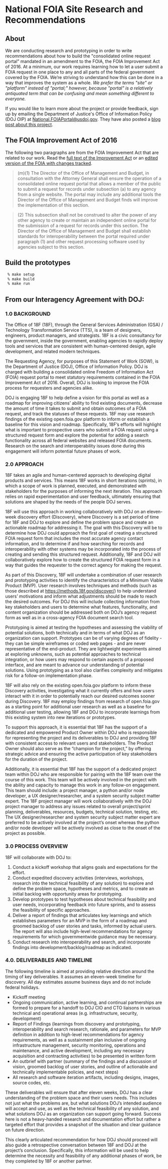 # National FOIA Site Research and Recommendations

## About

We are conducting research and prototyping in order to write recommendations about how to build the "consolidated online request portal” mandated in an amendment to the FOIA, the FOIA Improvement Act of 2016. At a minimum, our work requires learning how to let a user submit a FOIA request in one place to any and all parts of the federal government covered by the FOIA. We’re striving to understand how this can be done in a way that improves the system as a whole. _We prefer the terms "site" or "platform" instead of "portal;" however, because "portal" is a relatively antiquated term that can be confusing and mean something different to everyone._

If you would like to learn more about the project or provide feedback, sign up by emailing the Department of Justice's Office of Information Policy (DOJ OIP) at [National.FOIAPortal@usdoj.gov](mailto:National.FOIAPortal@usdoj.gov). They have also posted a [blog post about this project](https://www.justice.gov/oip/blog/oip-seeks-your-participation-development-national-foia-portal).

## The FOIA Improvement Act of 2016

The following two paragraphs are from the FOIA Improvement Act that are related to our work. Read the [full text of the Improvement Act](https://www.congress.gov/114/bills/s337/BILLS-114s337enr.xml) or an [edited version of the FOIA with changes tracked](https://www.justice.gov/oip/freedom-information-act-5-usc-552).

> (m)(1) The Director of the Office of Management and Budget, in consultation with the Attorney General shall ensure the operation of a consolidated online request portal that allows a member of the public to submit a request for records under subsection (a) to any agency from a single website. The portal may include any additional tools the Director of the Office of Management and Budget finds will improve the implementation of this section.

> (2) This subsection shall not be construed to alter the power of any other agency to create or maintain an independent online portal for the submission of a request for records under this section. The Director of the Office of Management and Budget shall establish standards for interoperability between the portal required under paragraph (1) and other request processing software used by agencies subject to this section.

## Build the prototypes

```bash
 % make setup
 % make build
 % make run
```

## From our Interagency Agreement with DOJ:

### 1.0		BACKGROUND

The Office of 18F (18F), through the General Services Administration (GSA) / Technology Transformation Service (TTS), is a team of designers, engineers, product managers, and strategists. 18F is a civic consultancy for the government, inside the government, enabling agencies to rapidly deploy tools and services that are consistent with human-centered design, agile development, and related modern techniques.

The Requesting Agency, for purposes of this Statement of Work (SOW), is the Department of Justice (DOJ), Office of Information Policy. DOJ is charged with building a consolidated online Freedom of Information Act (FOIA) request portal to meet statutory requirements contained in the FOIA Improvement Act of 2016. Overall, DOJ is looking to improve the FOIA process for requesters and agencies alike. 

DOJ is engaging 18F to help define a vision for this portal as well as a roadmap for improving citizens’ ability to find existing documents, decrease the amount of time it takes to submit and obtain outcomes of a FOIA request, and track the statuses of these requests. 18F may use research findings of the existing open.foia.gov platform to inform or establish a baseline for this vision and roadmap. Specifically, 18F’s efforts will highlight what is important to prospective users who submit a FOIA request using a structured request form and explore the potential for adding a search functionality across all federal websites and released FOIA documents. Research on the search and interoperability issues done during this engagement will inform potential future phases of work. 

### 2.0		APPROACH 

18F takes an agile and human-centered approach to developing digital products and services. This means 18F works in short iterations (sprints), in which a scope of work is planned, executed, and demonstrated with stakeholders for the purposes of informing the next iteration. This approach relies on rapid experimentation and user feedback, ultimately ensuring that solutions are shaped by the needs of the people DOJ serves.

18F will use this approach in working collaboratively with DOJ on an eleven-week discovery effort (Discovery), where Discovery is a set period of time for 18F and DOJ to explore and define the problem space and create an actionable roadmap for addressing it. The goal with this Discovery will be to determine how DOJ could approach the first goal of creating a structured FOIA request form that includes the most accurate agency contact information, and to determine if and how searching for records and interoperability with other systems may be incorporated into the process of creating and sending this structured request. Additionally, 18F and DOJ will collaboratively explore how to create the structured FOIA request form in a way that guides the requester to the correct agency for making the request.

As part of this Discovery, 18F will undertake a combination of user research and prototyping activities to identify the characteristics of a Minimum Viable Product (MVP). User research involves techniques and methods (such as those described at https://methods.18f.gov/discover/) to help understand users’ motivations and inform what adjustments should be made to reach the desired outcomes. For DOJ this will include collecting information from key stakeholders and users to determine what features, functionality, and content organization should be addressed both on DOJ’s agency request form as well as in a cross-agency FOIA document search tool. 

Prototyping is aimed at testing the hypotheses and assessing the viability of potential solutions, both technically and in terms of what DOJ as an organization can support. Prototypes can be of varying degrees of fidelity - they can be simple wireframes or coded web pages - and are never representative of the end-product. They are lightweight experiments aimed at exploring unknowns, such as potential approaches to technical integration, or how users may respond to certain aspects of a proposed interface, and are meant to advance our understanding of potential solutions. Using prototyping as a tool also clarifies complexity and mitigates risk for a follow-on implementation phase.

18F will also rely on the existing open.foia.gov platform to inform these Discovery activities, investigating what it currently offers and how users interact with it in order to potentially reach our desired outcomes sooner during Discovery. 18F may employ findings from research of open.foia.gov as a starting point for additional user research as well as a baseline for additional user testing, allowing 18F and DOJ to incorporate learnings from this existing system into new iterations or prototypes. 

To support this approach, it is essential that 18F has the support of a dedicated and empowered Product Owner within DOJ who is responsible for representing the project and its deliverables to DOJ and providing 18F with consistent access to relevant users and stakeholders. The Product Owner should also serve as the “champion for the project,” by offering strategic advice and ensuring the active participation of key stakeholders for the duration of the project. 

Additionally, it is essential that 18F has the support of a dedicated project team within DOJ who are responsible for pairing with the 18F team over the course of this work. This team will be actively involved in the project with the ability and capacity to manage this work in any follow-on engagement. This team should include: a project manager, a python and/or node developer, a UX designer/researcher, and a system security subject matter expert. The 18F project manager will work collaboratively with the DOJ project manager to address any issues related to overall project/sprint planning, deliverables, resources, budgets, technical solution, testing, etc. The UX designer/researcher and system security subject matter expert are preferred to be actively involved at the project’s onset whereas the python and/or node developer will be actively involved as close to the onset of the project as possible.

### 3.0  		PROCESS OVERVIEW

18F will collaborate with DOJ to: 

1. Conduct a kickoff workshop that aligns goals and expectations for the effort. 
1. Conduct expedited discovery activities (interviews, workshops, research into the technical feasibility of any solution) to explore and define the problem space, hypotheses and metrics, and to create an initial backlog with opportunity areas for prototyping.
1. Develop prototypes to test hypotheses about technical feasibility and user needs, incorporating feedback into future sprints, and to assess the feasibility of specific approaches. 
1. Deliver a report of findings that articulates key learnings and which establishes parameters for an MVP in the form of a roadmap and groomed backlog of user stories and tasks, informed by actual users. The report will also include high-level recommendations for agency requirements for which governmentwide guidance may be necessary.
1. Conduct research into interoperability and search, and incorporate findings into development/backlog/roadmap as indicated.

### 4.0.		DELIVERABLES AND TIMELINE		

The following timeline is aimed at providing relative direction around the timing of key deliverables. It assumes an eleven-week timeline for discovery. All day estimates assume business days and do not include federal holidays.

- Kickoff meeting
- Ongoing communication, active learning, and continual partnerships are formed to prepare for a handoff to DOJ CIO and CTO liaisons in various technical and operational areas (e.g. infrastructure, security, development) 
- Report of Findings (learnings from discovery and prototyping, interoperability and search  research, rationale, and parameters for MVP definition in addition to high-level recommendations for agency requirements, as well as a sustainment plan inclusive of ongoing infrastructure management, security monitoring, operations and maintenance, and active development, including any necessary acquisition and contracting activities) to be presented in written form
- An outbrief with partner (summary of the findings and a discussion of vision, groomed backlog of user stories, and outline of actionable and technically implementable policies, and next steps) 
- All research and software iteration artifacts, including designs, images, source codes, etc.

These deliverables will ensure that after eleven weeks, DOJ has a clear understanding of the problem space and their users needs. This includes not just what the problems are, but what solutions DOJ’s intended audience will accept and use, as well as the technical feasibility of any solution, and what solutions DOJ as an organization can support going forward. Success here is not a heavy-handed research and documentation effort but rather a targeted effort that provides a snapshot of the situation and clear guidance on future direction.

This clearly articulated recommendation for how DOJ should proceed will also guide a retrospective conversation between 18F and DOJ at the project’s conclusion. Specifically, this information will be used to help determine the necessity and feasibility of any additional phases of work, be they completed by 18F or another partner.
